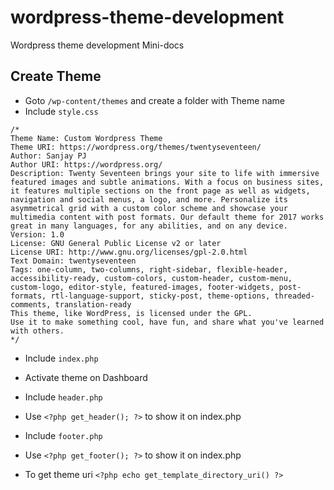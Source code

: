 # wordpress-theme-development
Wordpress theme development Mini-docs

## Create Theme

- Goto `/wp-content/themes` and create a folder with Theme name
- Include `style.css`

```
/*
Theme Name: Custom Wordpress Theme
Theme URI: https://wordpress.org/themes/twentyseventeen/
Author: Sanjay PJ
Author URI: https://wordpress.org/
Description: Twenty Seventeen brings your site to life with immersive featured images and subtle animations. With a focus on business sites, it features multiple sections on the front page as well as widgets, navigation and social menus, a logo, and more. Personalize its asymmetrical grid with a custom color scheme and showcase your multimedia content with post formats. Our default theme for 2017 works great in many languages, for any abilities, and on any device.
Version: 1.0
License: GNU General Public License v2 or later
License URI: http://www.gnu.org/licenses/gpl-2.0.html
Text Domain: twentyseventeen
Tags: one-column, two-columns, right-sidebar, flexible-header, accessibility-ready, custom-colors, custom-header, custom-menu, custom-logo, editor-style, featured-images, footer-widgets, post-formats, rtl-language-support, sticky-post, theme-options, threaded-comments, translation-ready
This theme, like WordPress, is licensed under the GPL.
Use it to make something cool, have fun, and share what you've learned with others.
*/
```
- Include `index.php`
- Activate theme on Dashboard

- Include `header.php`
- Use `<?php get_header(); ?>` to show it on index.php
- Include `footer.php`
- Use `<?php get_footer(); ?>` to show it on index.php
- To get theme uri `<?php echo get_template_directory_uri() ?>`
